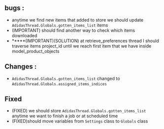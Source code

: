 ## bugs :
- anytime we find new items that added to store we should update `AdidasThread.Globals.gotten_items_list` items 
- (IMPORTANT) should find another way to check which items downloaded
- *****(IMPORTANT)(SOLUTION) at retrieve_preferences thread I should traverse items project_id until we reach first item that we have inside model_product_objects



## Changes : 
- `AdidasThread.Globals.gotten_items_list` changed to `AdidasThread.Globals.assigned_items_indices`

## Fixed
- (FIXED) we should store `AdidasThread.Globals.gotten_items_list` anytime we want to finish a job or at scheduled time 
- (FIXED)should move variables from `Settings` class to `Globals` class

